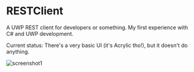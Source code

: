 # RESTClient
A UWP REST client for developers or something. My first experience with C# and UWP development.

Current status: There's a very basic UI (it's Acrylic tho!), but it doesn't do anything.

![screenshot1](https://i.imgur.com/NDa0Dev.jpg)
